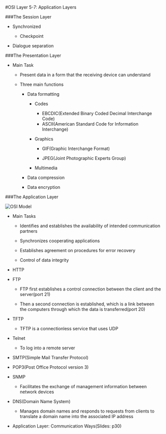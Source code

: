 #OSI Layer 5-7: Application Layers

###The Session Layer

+ Synchronized

	- Checkpoint

+ Dialogue separation

###The Presentation Layer

+ Main Task

	- Present data in a form that the receiving device can understand
	
	- Three main functions
	
		+ Data formatting
	
			- Codes
			
				+ EBCDIC(Extended Binary Coded Decimal Interchange Code)
				+ ASCII(American Standard Code for Information Interchange)
				
			- Graphics
			
				+ GIF(Graphic Interchange Format)
				
				+ JPEG(Joint Photographic Experts Group)
				
			- Multimedia
		
		+ Data compression

		+ Data encryption 


###The Application Layer

![OSI Model]()

+ Main Tasks

	- Identifies and establishes the availability of intended communication partners

	- Synchronizes cooperating applications

	- Establishes agreement on procedures for error recovery

	- Control of data integrity
	
+ HTTP

+ FTP

	- FTP first establishes a control connection between the client and the server(port 21)

	- Then a second connection is established, which is a link between the computers through which the data is transferred(port 20)
	
+ TFTP

	- TFTP is a connectionless service that uses UDP

+ Telnet

	- To log into a remote server
	
+ SMTP(Simple Mail Transfer Protocol)

+ POP3(Post Office Protocol version 3)

+ SNMP

	- Facilitates the exchange of management information between network devices

+ DNS(Domain Name System)

	- Manages domain names and responds to requests from clients to translate a domain name into the associated IP address
	
+ Application Layer: Communication Ways(Slides: p30)
	